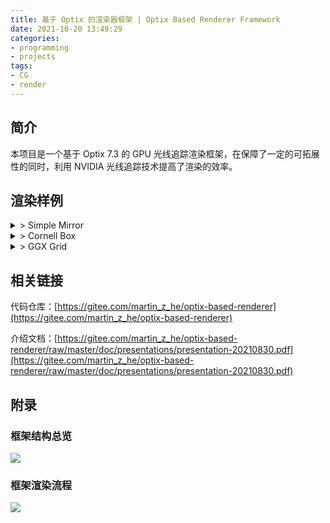 ```yaml
---
title: 基于 Optix 的渲染器框架 | Optix Based Renderer Framework
date: 2021-10-20 13:49:29
categories: 
- programming
- projects
tags: 
- CG
- render
---
```




## 简介

本项目是一个基于 Optix 7.3 的 GPU 光线追踪渲染框架，在保障了一定的可拓展性的同时，利用 NVIDIA 光线追踪技术提高了渲染的效率。

## 渲染样例

<style>
summary {
    cursor: pointer;
    transition: all ease 0.2s;
}
summary:hover {
    font-weight: bold;
    background-color: rgba(0, 0, 0, 0.05);
}
</style>

<details>
<summary>> Simple Mirror</summary>
    <center><img src="simple-mirror.png"></center>
</details>

<details>
<summary>> Cornell Box</summary>
    <center><img src="cornell-box.png"></center>
</details>

<details>
<summary>> GGX Grid</summary>
    <center><img src="ggx-grid.png"></center>
</details>

## 相关链接

代码仓库：[https://gitee.com/martin_z_he/optix-based-renderer](https://gitee.com/martin_z_he/optix-based-renderer)

介绍文档：[https://gitee.com/martin_z_he/optix-based-renderer/raw/master/doc/presentations/presentation-20210830.pdf](https://gitee.com/martin_z_he/optix-based-renderer/raw/master/doc/presentations/presentation-20210830.pdf)

## 附录

### 框架结构总览

![](overall.svg)

### 框架渲染流程

![](render_pipeline.svg)